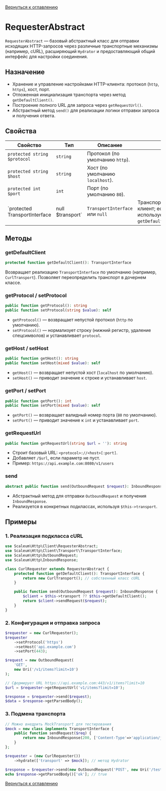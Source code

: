[Вернуться к оглавлению](../../../index.md)

# RequesterAbstract

`RequesterAbstract` — базовый абстрактный класс для отправки исходящих HTTP-запросов через различные транспортные механизмы (например, cURL), расширяющий `Hydrator` и предоставляющий общий интерфейс для настройки соединения.

## Назначение

- Хранение и управление настройками HTTP-клиента: протокол (`http`, `https`), хост, порт.
- Отложенная инициализация транспорта через метод `getDefaultClient()`.
- Построение полного URL для запроса через `getRequestUrl()`.
- Абстрактный метод `send()` для реализации логики отправки запроса и получения ответа.

## Свойства

| Свойство                       | Тип                | Описание                         |                                                                      |
| ------------------------------ | ------------------ | -------------------------------- | -------------------------------------------------------------------- |
| `protected string $protocol`   | `string`           | Протокол (по умолчанию `http`).  |                                                                      |
| `protected string $host`       | `string`           | Хост (по умолчанию `localhost`). |                                                                      |
| `protected int $port`          | `int`              | Порт (по умолчанию `80`).        |                                                                      |
| \`protected TransportInterface | null \$transport\` | `TransportInterface` или `null`  | Транспортный клиент; если `null`, используется `getDefaultClient()`. |

## Методы

### getDefaultClient

```php
protected function getDefaultClient(): TransportInterface
```

Возвращает реализацию `TransportInterface` по умолчанию (например, `CurlTransport`). Позволяет переопределить транспорт в дочернем классе.

### getProtocol / setProtocol

```php
public function getProtocol(): string
public function setProtocol(string $value): self
```

- `getProtocol()` — возвращает непустой протокол (`http` по умолчанию).
- `setProtocol()` — нормализует строку (нижний регистр, удаление спецсимволов) и устанавливает `protocol`.

### getHost / setHost

```php
public function getHost(): string
public function setHost(mixed $value): self
```

- `getHost()` — возвращает непустой хост (`localhost` по умолчанию).
- `setHost()` — приводит значение к строке и устанавливает `host`.

### getPort / setPort

```php
public function getPort(): int
public function setPort(mixed $value): self
```

- `getPort()` — возвращает валидный номер порта (`80` по умолчанию).
- `setPort()` — приводит значение к `int` и устанавливает `port`.

### getRequestUrl

```php
public function getRequestUrl(string $url = ''): string
```

- Строит базовый URL: `<protocol>://<host>[:port]`.
- Добавляет `/$url`, если параметр не пуст.
- Пример: `https://api.example.com:8080/v1/users`

### send

```php
abstract public function send(OutboundRequest $request): InboundResponse
```

- Абстрактный метод для отправки `OutboundRequest` и получения `InboundResponse`.
- Реализуется в конкретных подклассах, используя `$this->transport`.

## Примеры

### 1. Реализация подкласса cURL

```php
use Scaleum\Http\Client\RequesterAbstract;
use Scaleum\Http\Client\Transport\TransportInterface;
use Scaleum\Http\OutboundRequest;
use Scaleum\Http\InboundResponse;

class CurlRequester extends RequesterAbstract {
    protected function getDefaultClient(): TransportInterface {
        return new CurlTransport(); // собственный класс cURL
    }

    public function send(OutboundRequest $request): InboundResponse {
        $client = $this->transport ?? $this->getDefaultClient();
        return $client->sendRequest($request);
    }
}
```

### 2. Конфигурация и отправка запроса

```php
$requester = new CurlRequester();
$requester
    ->setProtocol('https')
    ->setHost('api.example.com')
    ->setPort(443);

$request = new OutboundRequest(
    'GET',
    new Uri('/v1/items?limit=10')
);

// Сформирует URL https://api.example.com:443/v1/items?limit=10
$url = $requester->getRequestUrl('v1/items?limit=10');

$response = $requester->send($request);
$data = $response->getParsedBody();
```

### 3. Подмена транспорта

```php
// Можно внедрить MockTransport для тестирования
$mock = new class implements TransportInterface {
    public function sendRequest($req) {
        return new InboundResponse(200, ['Content-Type'=>'application/json'], json_encode(['ok'=>true]));
    }
};

$requester = (new CurlRequester())
    ->hydrate(['transport' => $mock]); // метод Hydrator

$response = $requester->send(new OutboundRequest('POST', new Uri('/test'), [], ['foo'=>'bar']));
echo $response->getParsedBody()['ok']; // true
```

[Вернуться к оглавлению](../../../index.md)

